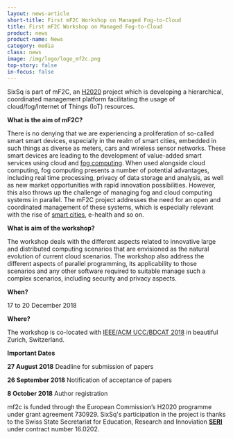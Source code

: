 ```yaml
---
layout: news-article
short-title: First mF2C Workshop on Managed Fog-to-Cloud 
title: First mF2C Workshop on Managed Fog-to-Cloud
product: news
product-name: News
category: media
class: news
image: /img/logo/logo_mf2c.png
top-story: false	
in-focus: false
---
```


SixSq is part of mF2C, an [H2020](https://ec.europa.eu/programmes/horizon2020/en/what-horizon-2020) project which is developing a hierarchical, coordinated management platform facilitating the usage of cloud/fog/Internet of Things (IoT) resources.

**What is the aim of mF2C?**

There is no denying that we are experiencing a proliferation of so-called smart smart devices, especially in the realm of smart cities, embedded in such things as diverse as meters, cars and wireless sensor networks. These smart devices are leading to the development of value-added smart services using cloud and [fog computing](http://www.mf2c-project.eu/iot-cloud-fog-edge-do-i-hear-more/). When used alongside cloud computing, fog computing presents a number of potential advantages, including real time processing, privacy of data storage and analysis, as well as new market opportunities with rapid innovation possibilities. However, this also throws up the challenge of managing fog and cloud computing systems in parallel. The mF2C project addresses the need for an open and coordinated management of these systems, which is especially relevant with the rise of [smart cities](https://media.sixsq.com/blog/what-is-a-smart-city), e-health and so on.

**What is aim of the workshop?**

The workshop deals with the different aspects related to innovative large and distributed computing scenarios that are envisioned as the natural evolution of current cloud scenarios. The workshop also address the different aspects of parallel programming, its applicability to those scenarios and any other software required to suitable manage such a complex scenarios, including security and privacy aspects.

**When?**

17 to 20 December 2018

**Where?** 

The workshop is co-located with [IEEE/ACM UCC/BDCAT 2018](http://ucc-conference.org/category/basics.html) in beautiful Zurich, Switzerland.

**Important Dates**

**27 August 2018** Deadline for submission of papers

**26 September 2018** Notification of acceptance of papers

**8 October 2018** Author registration

 mf2c is funded through the European Commission’s H2020 programme under grant agreement 730929. SixSq's participation in the project is thanks to the Swiss State Secretariat for Education, Research and Innoviation **[SERI](https://www.sbfi.admin.ch/sbfi/en/home.html)** under contract number 16.0202.



